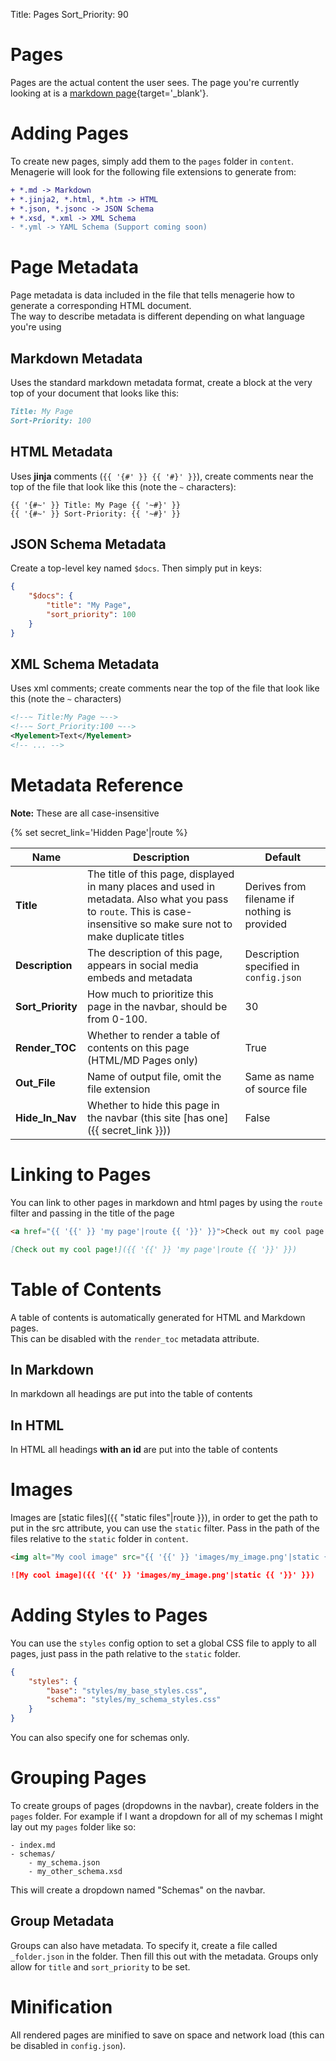 Title: Pages
Sort_Priority: 90

# Pages

Pages are the actual content the user sees. The page you're currently looking at is
a [markdown page](https://github.com/Bwc9876/menagerie/blob/master/docs/content/pages/pages.md?plain=1){target='_blank'}.

# Adding Pages

To create new pages, simply add them to the `pages` folder in `content`.  
Menagerie will look for the following file extensions to generate from:

```diff
+ *.md -> Markdown
+ *.jinja2, *.html, *.htm -> HTML
+ *.json, *.jsonc -> JSON Schema
+ *.xsd, *.xml -> XML Schema
- *.yml -> YAML Schema (Support coming soon)
```

# Page Metadata

Page metadata is data included in the file that tells menagerie how to generate a corresponding HTML document.  
The way to describe metadata is different depending on what language you're using

## Markdown Metadata

Uses the standard markdown metadata format, create a block at the very top of your document that looks like this:

```md
Title: My Page
Sort-Priority: 100
```

## HTML Metadata

Uses **jinja** comments (`{{ '{#' }} {{ '#}' }}`), create comments near the top of the file that look like this (note
the `~` characters):

```text
{{ '{#~' }} Title: My Page {{ '~#}' }}
{{ '{#~' }} Sort-Priority: {{ '~#}' }}
```

## JSON Schema Metadata

Create a top-level key named `$docs`. Then simply put in keys:

```json
{
    "$docs": {
        "title": "My Page",
        "sort_priority": 100
    }
}
```

## XML Schema Metadata

Uses xml comments; create comments near the top of the file that look like this (note the `~` characters)

```xml
<!--~ Title:My Page ~-->
<!--~ Sort_Priority:100 ~-->
<Myelement>Text</Myelement>
<!-- ... -->
```

# Metadata Reference

**Note:** These are all case-insensitive

{% set secret_link='Hidden Page'|route %}

| **Name**          | **Description**                                                                                                                                                           | **Default**                                  |
|-------------------|---------------------------------------------------------------------------------------------------------------------------------------------------------------------------|----------------------------------------------|
| **Title**         | The title of this page, displayed in many places and used in metadata. Also what you pass to `route`.  This is case-insensitive so make sure not to make duplicate titles | Derives from filename if nothing is provided |
| **Description**   | The description of this page, appears in social media embeds and metadata                                                                                                 | Description specified in `config.json`       |
| **Sort_Priority** | How much to prioritize this page in the navbar, should be from 0-100.                                                                                                     | 30                                           |
| **Render_TOC**    | Whether to render a table of contents on this page (HTML/MD Pages only)                                                                                                   | True                                         |
| **Out_File**      | Name of output file, omit the file extension                                                                                                                              | Same as name of source file                  |
| **Hide_In_Nav**   | Whether to hide this page in the navbar (this site [has one]({{ secret_link }}))                                                                                          | False                                        |

# Linking to Pages

You can link to other pages in markdown and html pages by using the `route` filter and passing in the title of the page

```html
<a href="{{ '{{' }} 'my page'|route {{ '}}' }}">Check out my cool page!</a>
```

```md
[Check out my cool page!]({{ '{{' }} 'my page'|route {{ '}}' }})
```

# Table of Contents

A table of contents is automatically generated for HTML and Markdown pages.  
This can be disabled with the `render_toc` metadata attribute.

## In Markdown

In markdown all headings are put into the table of contents

## In HTML

In HTML all headings **with an id** are put into the table of contents

# Images

Images are [static files]({{ "static files"|route }}), in order to get the path to put in the src attribute, you can use
the `static` filter. Pass in the path of the files relative to the `static` folder in `content`.

```html
<img alt="My cool image" src="{{ '{{' }} 'images/my_image.png'|static {{ '}}' }}"/>
```

```md
![My cool image]({{ '{{' }} 'images/my_image.png'|static {{ '}}' }})
```

# Adding Styles to Pages

You can use the `styles` config option to set a global CSS file to apply to all pages, just pass in the path relative to
the `static` folder.

```json
{
    "styles": {
        "base": "styles/my_base_styles.css",
        "schema": "styles/my_schema_styles.css"
    }
}
```

You can also specify one for schemas only.

# Grouping Pages

To create groups of pages (dropdowns in the navbar), create folders in the `pages` folder. For example if I want a
dropdown for all of my schemas I might lay out my `pages` folder like so:

```text
- index.md
- schemas/
    - my_schema.json
    - my_other_schema.xsd
```

This will create a dropdown named "Schemas" on the navbar.

## Group Metadata

Groups can also have metadata. To specify it, create a file called `_folder.json` in the folder. Then fill this out with
the metadata. Groups only allow for `title` and `sort_priority` to be set.

# Minification

All rendered pages are minified to save on space and network load (this can be disabled in `config.json`).

